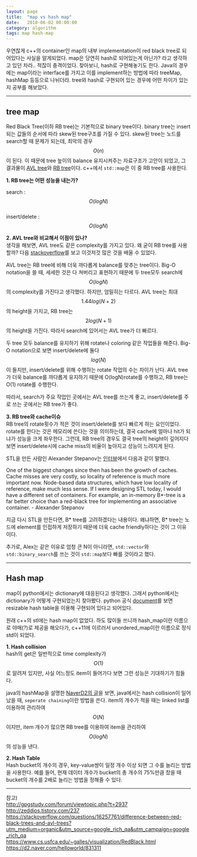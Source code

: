 ```yaml
---
layout: page
title:  "map vs hash map"
date:   2018-06-02 00:00:00
category: algorithm
tags: map hash-map
---
```


우연찮게 c++의 container인 map의 내부 implementation이 red black tree로 되어있다는 사실을 알게되었다. map은 당연히 hash로 되어있는게 아닌가? 라고 생각하고 있던 차라.. 적잖이 충격이었다. 찾아보니, hash로 구현해놓기도 한다. Java의 경우에는 map이라는 interface를 가지고 이를 implement하는 방법에 따라 treeMap, hashMap 등등으로 나뉘더라. tree와 hash로 구현되어 있는 경우에 어떤 차이가 있는 지 공부를 해보았다. 

---

## tree map

Red Black Tree(이하 RB tree)는 기본적으로 binary tree이다. binary tree는 insert되는 값들의 순서에 따라 skew된 tree구조를 가질 수 있다. skew된 tree는 노드를 search할 때 문제가 되는데, 최악의 경우 $$O(n)$$이 된다. 이 때문에 tree 높이의 balance 유지시켜주는 자료구조가 고안이 되었고, 그 결과물이 [AVL tree](https://en.wikipedia.org/wiki/AVL_tree)와 [RB tree](https://en.wikipedia.org/wiki/Red–black_tree)이다. c++에서 `std::map`은 이 중 RB tree를 사용한다.


**1. RB tree는 어떤 성능을 내는가?**
>
search : $$O(logN)$$  
insert/delete :  $$O(logN)$$
>

**2. AVL tree와 비교해서 이점이 있나?**  
생각을 해보면, AVL tree도 같은 complexity를 가지고 있다. 왜 굳이 RB tree를 사용할까? 다음 [stackoverflow](https://stackoverflow.com/questions/16257761/difference-between-red-black-trees-and-avl-trees?utm_medium=organic&utm_source=google_rich_qa&utm_campaign=google_rich_qa)를 보고 이것저것 많은 것을 배울 수 있었다.

AVL tree는 RB tree에 비해 더욱 까다롭게 balance를 맞추는 tree이다. Big-O notation을 쓸 때, 세세한 것은 다 쳐버리고 표현하기 때문에 두 tree모두 search에 $$O(logN)$$의 complexity를 가진다고 생각했다. 하지만, 엄밀히는 다르다. AVL tree는 최대 $$1.44log(N+2)$$의 height을 가지고, RB tree는 $$2log(N+1)$$의 height을 가진다. 따라서 search에 있어서는 AVL tree가 더 빠르다.

두 tree 모두 balance를 유지하기 위해 rotate나 coloring 같은 작업들을 해준다. Big-O notation으로 보면 insert/delete에 둘다 $$log(N)$$이 들지만, insert/delete를 위해 수행하는 rotate 작업의 수는 차이가 난다. AVL tree가 더욱 balance를 까다롭게 유지하기 때문에 O(logN)rotate를 수행하고, RB tree는 O(1) rotate를 수행한다.

따라서, search가 주요 작업인 곳에서는 AVL tree를 쓰는게 좋고, insert/delete를 주로 쓰는 곳에서는 RB tree가 좋다.

**3. RB tree와 cache이슈**  
RB tree의 rotate횟수가 적은 것이 insert/delete를 보다 빠르게 하는 요인이었다. rotate를 한다는 것은 메모리에 쓴다는 것을 의미하는데, 결국 cache에 얼마나 hit가 되냐가 성능을 크게 좌우한다. 그런데, RB tree의 경우도 결국 tree의 height이 깊어지다보면 insert/delete시에 cache miss의 비율이 높아지고 성능이 느려지게 된다.

STL을 만든 사람인 Alexander Stepanov는 [인터뷰](https://interviews.slashdot.org/story/15/01/19/159242/interviews-alexander-stepanov-and-daniel-e-rose-answer-your-questions)에서 다음과 같이 말했다.
>
One of the biggest changes since then has been the growth of caches. Cache misses are very costly, so locality of reference is much more important now. Node-based data structures, which have low locality of reference, make much less sense. If I were designing STL today, I would have a different set of containers. For example, an in-memory B*-tree is a far better choice than a red-black tree for implementing an associative container. - Alexander Stepanov
>

지금 다시 STL을 만든다면, B* tree를 고려하겠다는 내용이다. 왜냐하면, B* tree는 노드에 element를 인접하게 저장하기 때문에 더욱 cache friendly하다는 것이 그 이유이다.

추가로, Alex는 같은 이유로 엄청 큰 N이 아니라면, `std::vector`와 `std::binary_search`를 쓰는 것이 `std::map`보다 빠를 것이라고 했다.

---

## Hash map

map이 python에서는 dictionary에 대응된다고 생각했다. 그래서 python에서는 dictionary가 어떻게 구현되었는지 찾아봤다. python 공식 [document](https://docs.python.org/2/faq/design.html#how-are-dictionaries-implemented)를 보면 resizable hash table을 이용해 구현되어 있다고 되어있다.

원래 c++의 stl에는 hash map이 없었다. 하도 많이들 쓰니까 hash_map이란 이름으로 야매(?)로 제공을 해오다가, c++11에 이르러서 unordered_map이란 이름으로 정식 std이 되었다.

**1. Hash collision**  
hash의 get은 일반적으로 time complexity가 $$O(1)$$로 알려져 있지만, 사실 어느정도 item이 들어가다 보면 그런 성능은 기대하기가 힘들다.

java의 hashMap을 설명한 [NaverD2의 글](https://d2.naver.com/helloworld/831311)을 보면, java에서는 hash collision이 일어났을 때, `seperate chaining`이란 방법을 쓴다. item의 개수가 적을 때는 linked list를 이용하여 관리하여 $$O(N)$$ 이지만, item 개수가 많으면 RB tree를 이용하여 item을 관리하여 $$O(logN)$$의 성능을 낸다.


**2. Hash Table**  
Hash bucket의 개수의 경우, key-value쌍이 일정 개수 이상 되면 그 수를 늘리는 방법을 사용한다. 예를 들어, 현재 데이터 개수가 bucket의 총 개수의 75%만큼 찼을 때 bucket의 개수를 2배로 늘리는 방법을 정해줄 수 있다.

---


참고)  
http://gpgstudy.com/forum/viewtopic.php?t=2937  
http://zeddios.tistory.com/237  
https://stackoverflow.com/questions/16257761/difference-between-red-black-trees-and-avl-trees?utm_medium=organic&utm_source=google_rich_qa&utm_campaign=google_rich_qa  
https://www.cs.usfca.edu/~galles/visualization/RedBlack.html  
https://d2.naver.com/helloworld/831311  


